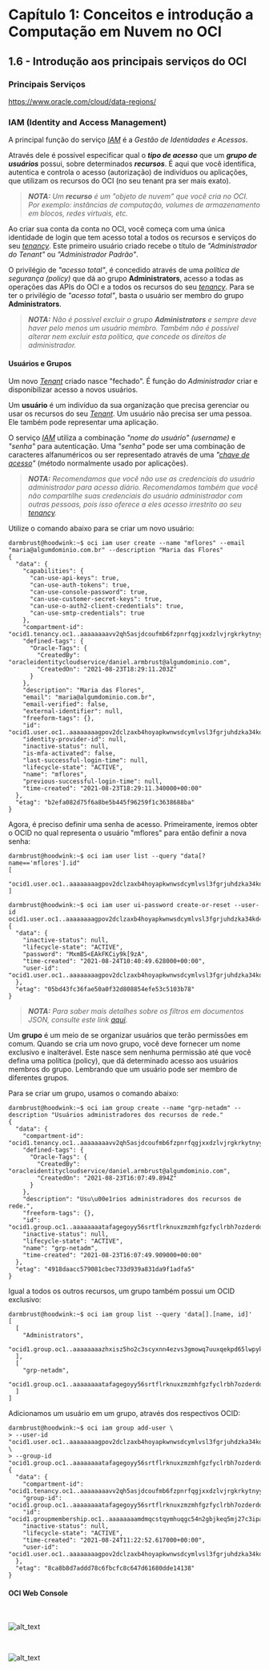 # Capítulo 1: Conceitos e introdução a Computação em Nuvem no OCI

## 1.6 - Introdução aos principais serviços do OCI

### __Principais Serviços__

https://www.oracle.com/cloud/data-regions/

### __IAM (Identity and Access Management)__

A principal função do serviço _[IAM](https://docs.oracle.com/pt-br/iaas/Content/Identity/Concepts/overview.htm)_ é a _Gestão de Identidades e Acessos_. 

Através dele é possivel especificar qual o **_tipo de acesso_** que um **_grupo de usuários_** possui, sobre determinados **_recursos_**. É aqui que você identifica, autentica e controla o acesso (autorização) de indivíduos ou aplicações, que utilizam os recursos do OCI (no seu tenant pra ser mais exato).

>_**__NOTA:__** Um **recurso** é um "objeto de nuvem" que você cria no OCI. Por exemplo: instâncias de computação, volumes de armazenamento em blocos, redes virtuais, etc._

Ao criar sua conta da conta no OCI, você começa com uma única identidade de login que tem acesso total a todos os recursos e serviços do seu _[tenancy](https://docs.oracle.com/pt-br/iaas/Content/Identity/Tasks/managingtenancy.htm)_. Este primeiro usuário criado recebe o título de _"Administrador do Tenant"_ ou _"Administrador Padrão"_. 

O privilégio de _"acesso total"_, é concedido através de uma _política de segurança (policy)_ que dá ao grupo **Administrators**, acesso a todas as operações das APIs do OCI e a todos os recursos do seu _[tenancy](https://docs.oracle.com/pt-br/iaas/Content/Identity/Tasks/managingtenancy.htm)_. Para se ter o privilégio de _"acesso total"_, basta o usuário ser membro do grupo **Administrators**. 

>_**__NOTA:__** Não é possível excluir o grupo **Administrators** e sempre deve haver pelo menos um usuário membro. Também não é possível alterar nem excluir esta política, que concede os direitos de administrador._

#### __Usuários e Grupos__

Um novo _[Tenant](https://docs.oracle.com/pt-br/iaas/Content/Identity/Tasks/managingtenancy.htm)_ criado nasce "fechado". É função do _Administrador_ criar e disponibilizar acesso a novos usuários.

Um **usuário** é um indivíduo da sua organização que precisa gerenciar ou usar os recursos do seu _[Tenant](https://docs.oracle.com/pt-br/iaas/Content/Identity/Tasks/managingtenancy.htm)_. Um usuário não precisa ser uma pessoa. Ele também pode representar uma aplicação.

O serviço _[IAM](https://docs.oracle.com/pt-br/iaas/Content/Identity/Concepts/overview.htm)_ utiliza a combinação _"nome do usuário" (username)_ e _"senha"_ para autenticação. Uma _"senha"_ pode ser uma combinação de caracteres alfanuméricos ou ser representado através de uma _"[chave de acesso](https://docs.oracle.com/pt-br/iaas/Content/Identity/Concepts/usercredentials.htm)"_ (método normalmente usado por aplicações).

>_**__NOTA:__** Recomendamos que você não use as credenciais do usuário administrador para acesso diário. Recomendamos também que você não compartilhe suas credenciais do usuário administrador com outras pessoas, pois isso oferece a eles acesso irrestrito ao seu [tenancy](https://docs.oracle.com/pt-br/iaas/Content/Identity/Tasks/managingtenancy.htm)._

Utilize o comando abaixo para se criar um novo usuário:

```
darmbrust@hoodwink:~$ oci iam user create --name "mflores" --email "maria@algumdominio.com.br" --description "Maria das Flores"    
{
  "data": {
    "capabilities": {
      "can-use-api-keys": true,
      "can-use-auth-tokens": true,
      "can-use-console-password": true,
      "can-use-customer-secret-keys": true,
      "can-use-o-auth2-client-credentials": true,
      "can-use-smtp-credentials": true
    },
    "compartment-id": "ocid1.tenancy.oc1..aaaaaaaavv2qh5asjdcoufmb6fzpnrfqgjxxdzlvjrgkrkytnyyz6zgvjnua",
    "defined-tags": {
      "Oracle-Tags": {
        "CreatedBy": "oracleidentitycloudservice/daniel.armbrust@algumdominio.com",
        "CreatedOn": "2021-08-23T18:29:11.203Z"
      }
    },
    "description": "Maria das Flores",
    "email": "maria@algumdominio.com.br",
    "email-verified": false,
    "external-identifier": null,
    "freeform-tags": {},
    "id": "ocid1.user.oc1..aaaaaaaagpov2dclzaxb4hoyapkwnwsdcymlvsl3fgrjuhdzka34kd4fmxbq",
    "identity-provider-id": null,
    "inactive-status": null,
    "is-mfa-activated": false,
    "last-successful-login-time": null,
    "lifecycle-state": "ACTIVE",
    "name": "mflores",
    "previous-successful-login-time": null,
    "time-created": "2021-08-23T18:29:11.340000+00:00"
  },
  "etag": "b2efa082d75f6a8be5b445f96259f1c3638688ba"
}
```

Agora, é preciso definir uma senha de acesso. Primeiramente, iremos obter o OCID no qual representa o usuário "mflores" para então definir a nova senha:

```
darmbrust@hoodwink:~$ oci iam user list --query "data[?name=='mflores'].id"
[
  "ocid1.user.oc1..aaaaaaaagpov2dclzaxb4hoyapkwnwsdcymlvsl3fgrjuhdzka34kd4fmxbq"
]
```

```
darmbrust@hoodwink:~$ oci iam user ui-password create-or-reset --user-id ocid1.user.oc1..aaaaaaaagpov2dclzaxb4hoyapkwnwsdcymlvsl3fgrjuhdzka34kd4fmxbq
{
  "data": {
    "inactive-status": null,
    "lifecycle-state": "ACTIVE",
    "password": "MxmB5<EAkFKCiy9k[9zA",
    "time-created": "2021-08-24T10:40:49.628000+00:00",
    "user-id": "ocid1.user.oc1..aaaaaaaagpov2dclzaxb4hoyapkwnwsdcymlvsl3fgrjuhdzka34kd4fmxbq"
  },
  "etag": "05bd43fc36fae50a0f32d808854efe53c5103b78"
}
```

>_**__NOTA:__** Para saber mais detalhes sobre os filtros em documentos JSON, consulte este link [aqui](https://jmespath.org/)_. 

Um **grupo** é um meio de se organizar usuários que terão permissões em comum. Quando se cria um novo grupo, você deve fornecer um nome exclusivo e inalterável. Este nasce sem nenhuma permissão até que você defina uma política (policy), que dá determinado acesso aos usuários membros do grupo. Lembrando que um usuário pode ser membro de diferentes grupos.

Para se criar um grupo, usamos o comando abaixo:

```
darmbrust@hoodwink:~$ oci iam group create --name "grp-netadm" --description "Usuários administradores dos recursos de rede."
{
  "data": {
    "compartment-id": "ocid1.tenancy.oc1..aaaaaaaavv2qh5asjdcoufmb6fzpnrfqgjxxdzlvjrgkrkytnyyz6zgvjnua",
    "defined-tags": {
      "Oracle-Tags": {
        "CreatedBy": "oracleidentitycloudservice/daniel.armbrust@algumdominio.com",
        "CreatedOn": "2021-08-23T16:07:49.894Z"
      }
    },
    "description": "Usu\u00e1rios administradores dos recursos de rede.",
    "freeform-tags": {},
    "id": "ocid1.group.oc1..aaaaaaaatafagegoyy56srtflrknuxzmzmhfgzfyclrbh7ozderdo4z52gda",
    "inactive-status": null,
    "lifecycle-state": "ACTIVE",
    "name": "grp-netadm",
    "time-created": "2021-08-23T16:07:49.909000+00:00"
  },
  "etag": "4918daacc579081cbec733d939a831da9f1adfa5"
}
```

Igual a todos os outros recursos, um grupo também possui um OCID exclusivo:

```
darmbrust@hoodwink:~$ oci iam group list --query 'data[].[name, id]'
[
  [
    "Administrators",
    "ocid1.group.oc1..aaaaaaaazhxisz5ho2c3scyxnn4ezvs3gmowq7uuxqekpd65lwpykywzwm4q"
  ],
  [
    "grp-netadm",
    "ocid1.group.oc1..aaaaaaaatafagegoyy56srtflrknuxzmzmhfgzfyclrbh7ozderdo4z52gda"
  ]
]
```

Adicionamos um usuário em um grupo, através dos respectivos OCID:

```
darmbrust@hoodwink:~$ oci iam group add-user \
> --user-id "ocid1.user.oc1..aaaaaaaagpov2dclzaxb4hoyapkwnwsdcymlvsl3fgrjuhdzka34kd4fmxbq" \
> --group-id "ocid1.group.oc1..aaaaaaaatafagegoyy56srtflrknuxzmzmhfgzfyclrbh7ozderdo4z52gda"
{
  "data": {
    "compartment-id": "ocid1.tenancy.oc1..aaaaaaaavv2qh5asjdcoufmb6fzpnrfqgjxxdzlvjrgkrkytnyyz6zgvjnua",
    "group-id": "ocid1.group.oc1..aaaaaaaatafagegoyy56srtflrknuxzmzmhfgzfyclrbh7ozderdo4z52gda",
    "id": "ocid1.groupmembership.oc1..aaaaaaaamdmqcstqymhuqgc54n2gbjkeq5mj27c3ipagcujmi3jlcyr7znoa",
    "inactive-status": null,
    "lifecycle-state": "ACTIVE",
    "time-created": "2021-08-24T11:22:52.617000+00:00",
    "user-id": "ocid1.user.oc1..aaaaaaaagpov2dclzaxb4hoyapkwnwsdcymlvsl3fgrjuhdzka34kd4fmxbq"
  },
  "etag": "8ca8b8d7addd78c6fbcfc8c647d61680dde14138"
}
```

#### __OCI Web Console__

<br>

![alt_text](./images/ch1-6_cloud-login-tenant-name.jpg  "Cloud Login - Tenant Name")

<br>

![alt_text](./images/ch1-6_cloud-login-userpass.jpg  "Cloud Login - Username and Password")